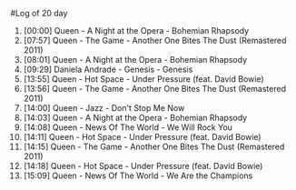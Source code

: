 #Log of 20 day

1. [00:00] Queen - A Night at the Opera - Bohemian Rhapsody
1. [07:57] Queen - The Game - Another One Bites The Dust (Remastered 2011)
1. [08:01] Queen - A Night at the Opera - Bohemian Rhapsody
1. [09:29] Daniela Andrade - Genesis - Genesis
1. [13:55] Queen - Hot Space - Under Pressure (feat. David Bowie)
1. [13:56] Queen - The Game - Another One Bites The Dust (Remastered 2011)
1. [14:00] Queen - Jazz - Don't Stop Me Now
1. [14:03] Queen - A Night at the Opera - Bohemian Rhapsody
1. [14:08] Queen - News Of The World - We Will Rock You
1. [14:11] Queen - Hot Space - Under Pressure (feat. David Bowie)
1. [14:15] Queen - The Game - Another One Bites The Dust (Remastered 2011)
1. [14:18] Queen - Hot Space - Under Pressure (feat. David Bowie)
1. [15:09] Queen - News Of The World - We Are the Champions
